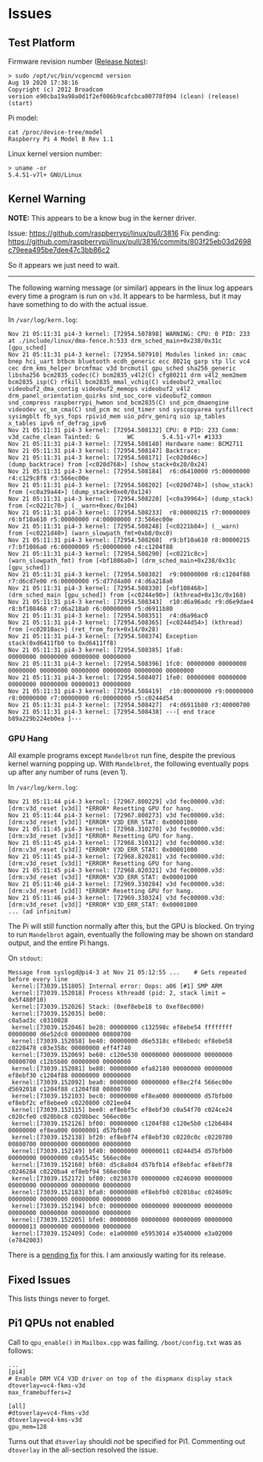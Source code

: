 # Issues

## Test Platform

Firmware revision number ([Release Notes](https://downloads.raspberrypi.org/raspbian/release_notes.txt)):

```
> sudo /opt/vc/bin/vcgencmd version
Aug 19 2020 17:38:16 
Copyright (c) 2012 Broadcom
version e90cba19a98a0d1f2ef086b9cafcbca00778f094 (clean) (release) (start)
```

Pi model:
```
cat /proc/device-tree/model
Raspberry Pi 4 Model B Rev 1.1
```

Linux kernel version number:
```
> uname -or
5.4.51-v7l+ GNU/Linux
```

## Kernel Warning

**NOTE:**  This appears to be a know bug in the kerner driver.

Issue: https://github.com/raspberrypi/linux/pull/3816
Fix pending: https://github.com/raspberrypi/linux/pull/3816/commits/803f25eb03d2698c79eea495be7dee47c3bb86c2

So it appears we just need to wait.
 
----- 

The following warning message (or similar) appears in the linux log appears every time a program is
run on `v3d`. It appears to be harmless, but it may have something to do with the actual issue.

In `/var/log/kern.log`:
```
Nov 21 05:11:31 pi4-3 kernel: [72954.507898] WARNING: CPU: 0 PID: 233 at ./include/linux/dma-fence.h:533 drm_sched_main+0x238/0x31c [gpu_sched]
Nov 21 05:11:31 pi4-3 kernel: [72954.507910] Modules linked in: cmac bnep hci_uart btbcm bluetooth ecdh_generic ecc 8021q garp stp llc vc4 cec drm_kms_helper brcmfmac v3d brcmutil gpu_sched sha256_generic libsha256 bcm2835_codec(C) bcm2835_v4l2(C) cfg80211 drm v4l2_mem2mem bcm2835_isp(C) rfkill bcm2835_mmal_vchiq(C) videobuf2_vmalloc videobuf2_dma_contig videobuf2_memops videobuf2_v4l2 drm_panel_orientation_quirks snd_soc_core videobuf2_common snd_compress raspberrypi_hwmon snd_bcm2835(C) snd_pcm_dmaengine videodev vc_sm_cma(C) snd_pcm mc snd_timer snd syscopyarea sysfillrect sysimgblt fb_sys_fops rpivid_mem uio_pdrv_genirq uio ip_tables x_tables ipv6 nf_defrag_ipv6
Nov 21 05:11:31 pi4-3 kernel: [72954.508132] CPU: 0 PID: 233 Comm: v3d_cache_clean Tainted: G        WC        5.4.51-v7l+ #1333
Nov 21 05:11:31 pi4-3 kernel: [72954.508140] Hardware name: BCM2711
Nov 21 05:11:31 pi4-3 kernel: [72954.508147] Backtrace: 
Nov 21 05:11:31 pi4-3 kernel: [72954.508171] [<c020d46c>] (dump_backtrace) from [<c020d768>] (show_stack+0x20/0x24)
Nov 21 05:11:31 pi4-3 kernel: [72954.508184]  r6:d6410000 r5:00000000 r4:c129c8f8 r3:566ec00e
Nov 21 05:11:31 pi4-3 kernel: [72954.508202] [<c020d748>] (show_stack) from [<c0a39a44>] (dump_stack+0xe0/0x124)
Nov 21 05:11:31 pi4-3 kernel: [72954.508220] [<c0a39964>] (dump_stack) from [<c0221c70>] (__warn+0xec/0x104)
Nov 21 05:11:31 pi4-3 kernel: [72954.508233]  r8:00000215 r7:00000009 r6:bf10a610 r5:00000000 r4:00000000 r3:566ec00e
Nov 21 05:11:31 pi4-3 kernel: [72954.508248] [<c0221b84>] (__warn) from [<c0221d40>] (warn_slowpath_fmt+0xb8/0xc0)
Nov 21 05:11:31 pi4-3 kernel: [72954.508260]  r9:bf10a610 r8:00000215 r7:bf1086a0 r6:00000009 r5:00000000 r4:c1204f88
Nov 21 05:11:31 pi4-3 kernel: [72954.508290] [<c0221c8c>] (warn_slowpath_fmt) from [<bf1086a0>] (drm_sched_main+0x238/0x31c [gpu_sched])
Nov 21 05:11:31 pi4-3 kernel: [72954.508302]  r9:00000000 r8:c1204f88 r7:d6cd7e00 r6:00000000 r5:d77d4a00 r4:d6a218a0
Nov 21 05:11:31 pi4-3 kernel: [72954.508330] [<bf108468>] (drm_sched_main [gpu_sched]) from [<c0244e90>] (kthread+0x13c/0x168)
Nov 21 05:11:31 pi4-3 kernel: [72954.508343]  r10:d6a96adc r9:d6e9dae4 r8:bf108468 r7:d6a218a0 r6:00000000 r5:d6911b80
Nov 21 05:11:31 pi4-3 kernel: [72954.508351]  r4:d6a96ac0
Nov 21 05:11:31 pi4-3 kernel: [72954.508365] [<c0244d54>] (kthread) from [<c02010ac>] (ret_from_fork+0x14/0x28)
Nov 21 05:11:31 pi4-3 kernel: [72954.508374] Exception stack(0xd6411fb0 to 0xd6411ff8)
Nov 21 05:11:31 pi4-3 kernel: [72954.508385] 1fa0:                                     00000000 00000000 00000000 00000000
Nov 21 05:11:31 pi4-3 kernel: [72954.508396] 1fc0: 00000000 00000000 00000000 00000000 00000000 00000000 00000000 00000000
Nov 21 05:11:31 pi4-3 kernel: [72954.508407] 1fe0: 00000000 00000000 00000000 00000000 00000013 00000000
Nov 21 05:11:31 pi4-3 kernel: [72954.508419]  r10:00000000 r9:00000000 r8:00000000 r7:00000000 r6:00000000 r5:c0244d54
Nov 21 05:11:31 pi4-3 kernel: [72954.508427]  r4:d6911b80 r3:40000700
Nov 21 05:11:31 pi4-3 kernel: [72954.508438] ---[ end trace b89a229b224eb0ea ]---
```

### GPU Hang

All example programs except `Mandelbrot` run fine, despite the previous kernel warning popping up.
With `Mandelbrot`, the following eventually pops up after any number of runs (even 1).

In `/var/log/kern.log`:
```
Nov 21 05:11:44 pi4-3 kernel: [72967.800229] v3d fec00000.v3d: [drm:v3d_reset [v3d]] *ERROR* Resetting GPU for hang.
Nov 21 05:11:44 pi4-3 kernel: [72967.800273] v3d fec00000.v3d: [drm:v3d_reset [v3d]] *ERROR* V3D_ERR_STAT: 0x00001000
Nov 21 05:11:45 pi4-3 kernel: [72968.310270] v3d fec00000.v3d: [drm:v3d_reset [v3d]] *ERROR* Resetting GPU for hang.
Nov 21 05:11:45 pi4-3 kernel: [72968.310312] v3d fec00000.v3d: [drm:v3d_reset [v3d]] *ERROR* V3D_ERR_STAT: 0x00001000
Nov 21 05:11:45 pi4-3 kernel: [72968.820281] v3d fec00000.v3d: [drm:v3d_reset [v3d]] *ERROR* Resetting GPU for hang.
Nov 21 05:11:45 pi4-3 kernel: [72968.820321] v3d fec00000.v3d: [drm:v3d_reset [v3d]] *ERROR* V3D_ERR_STAT: 0x00001000
Nov 21 05:11:46 pi4-3 kernel: [72969.330284] v3d fec00000.v3d: [drm:v3d_reset [v3d]] *ERROR* Resetting GPU for hang.
Nov 21 05:11:46 pi4-3 kernel: [72969.330324] v3d fec00000.v3d: [drm:v3d_reset [v3d]] *ERROR* V3D_ERR_STAT: 0x00001000
... (ad infinitum)
```

The Pi will still function normally after this, but the GPU is blocked.
On trying to run `Mandelbrot` again, eventually the following may be shown on standard output,
and the entire Pi hangs.

On `stdout`:
```
Message from syslogd@pi4-3 at Nov 21 05:12:55 ...    # Gets repeated before every line
 kernel:[73039.151805] Internal error: Oops: a06 [#1] SMP ARM
 kernel:[73039.152018] Process kthreadd (pid: 2, stack limit = 0x5f480f10)
 kernel:[73039.152026] Stack: (0xef8ebe18 to 0xef8ec000)
 kernel:[73039.152035] be00:                                                       c0a5ad3c c0310028
 kernel:[73039.152046] be20: 00000000 c132598c ef8ebe54 ffffffff 00000000 d6e52dc0 00000000 00800700
 kernel:[73039.152058] be40: 00000000 d6e5318c ef8ebedc ef8ebe58 c0220478 c03e358c 00000000 eff4f740
 kernel:[73039.152069] be60: c120e530 00000000 00000000 00000000 00800700 c12b5b80 00000000 00000000
 kernel:[73039.152081] be80: 00000000 efa82180 00000000 00000000 ef8ebf30 c1204f88 00000000 00000000
 kernel:[73039.152092] bea0: 00000000 00000000 ef8ec2f4 566ec00e d5692018 c1204f88 c1204f88 00800700
 kernel:[73039.152103] bec0: 00000000 ef8ea000 00000000 d57bfb00 ef8ebf2c ef8ebee0 c0220800 c021ee04
 kernel:[73039.152115] bee0: ef8ebf5c ef8ebf30 c0a54f70 c024ce24 c020cfe0 c020bbc8 c020bbec 566ec00e
 kernel:[73039.152126] bf00: 00000000 c1204f88 c120e5b0 c12b6484 00000000 ef8ea000 00000001 d57bfb00
 kernel:[73039.152138] bf20: ef8ebf74 ef8ebf30 c0220c0c c0220780 00800700 00000000 00000000 00000000
 kernel:[73039.152149] bf40: 00000000 00000011 c0244d54 d57bfb00 00000000 00000000 c0a5545c 566ec00e
 kernel:[73039.152160] bf60: d5c8a8d4 d57bfb14 ef8ebfac ef8ebf78 c0246284 c0220ba4 ef8ebf94 566ec00e
 kernel:[73039.152172] bf80: c0230370 00000000 c0246090 00000000 00000000 00000000 00000000 00000000
 kernel:[73039.152183] bfa0: 00000000 ef8ebfb0 c02010ac c024609c 00000000 00000000 00000000 00000000
 kernel:[73039.152194] bfc0: 00000000 00000000 00000000 00000000 00000000 00000000 00000000 00000000
 kernel:[73039.152205] bfe0: 00000000 00000000 00000000 00000000 00000013 00000000 00000000 00000000
 kernel:[73039.152409] Code: e1a00000 e5953014 e3540000 e3a02000 (e7842003) 
```

There is a [pending fix](https://github.com/raspberrypi/linux/pull/3816) for this.
I am anxiously waiting for its release.


## Fixed Issues

This lists things never to forget.

## Pi1 QPUs not enabled

Call to `qpu_enable()` in `Mailbox.cpp` was failing. `/boot/config.txt` was as follows:

```
...
[pi4]
# Enable DRM VC4 V3D driver on top of the dispmanx display stack
dtoverlay=vc4-fkms-v3d
max_framebuffers=2

[all]
#dtoverlay=vc4-fkms-v3d
dtoverlay=vc4-kms-v3d
gpu_mem=128
```

Turns out that `dtoverlay` shouldi *not* be specified for Pi1. Commenting out `dtoverlay` in the all-section
resolved the issue.
 
